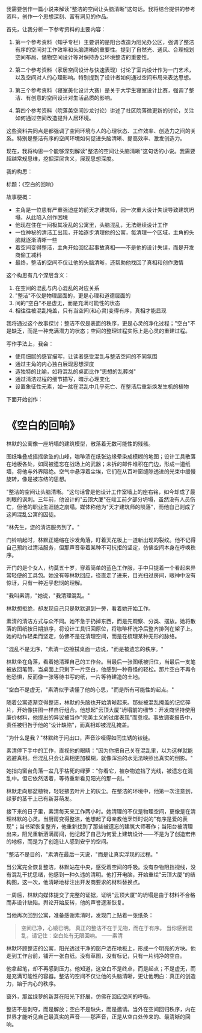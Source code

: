<ReasoningChainRenderer>
我需要创作一篇小说来解读"整洁的空间让头脑清晰"这句话。我将结合提供的参考资料，创作一个思想深刻、富有洞见的作品。

首先，让我分析一下参考资料的主要内容：

1. 第一个参考资料（知乎专栏）主要讲的是阳台改造为阳光办公区，强调了整洁有序的空间对工作效率和头脑清晰的重要性。提到了自然光、通风、合理规划空间布局、储物空间设计等对保持办公环境整洁的重要性。

2. 第二个参考资料（家居空间设计与快速表现）讨论了室内设计作为一门艺术，以及空间对人的心理影响。特别提到了设计者如何通过空间布局来表达思想。

3. 第三个参考资料（寝室美化设计大赛）是关于大学生寝室设计比赛，强调了整洁、有创意的空间设计对生活品质的影响。

4. 第四个参考资料（院落美空间沙龙讨论）讲述了社区院落微更新的讨论，关注如何通过空间改造提升人居环境。

这些资料共同点是都强调了空间环境与人的心理状态、工作效率、创造力之间的关系。特别是整洁有序的空间环境如何促进头脑清晰、提高效率、激发创造力。

现在，我将构思一个能够深刻解读"整洁的空间让头脑清晰"这句话的小说。我需要超越常规思维，挖掘深层含义，展现思想深度。

我的构思：

标题：《空白的回响》

故事梗概：
- 主角是一位患有严重强迫症的前天才建筑师，因一次重大设计失误导致建筑坍塌，从此陷入创作困境
- 他现在住在一间极其凌乱的公寓里，头脑混乱，无法继续设计工作
- 一位神秘的清洁工出现，开始逐步清理他的公寓，每清理一个区域，主角的头脑就逐渐清晰一些
- 着空间变得整洁，主角开始回忆起事故真相——不是他的设计失误，而是开发商偷工减料
- 最终，整洁的空间不仅让他的头脑清晰，还帮助他找回了真相和创作激情

这个构思有几个深层含义：
1. 在空间的混乱与内心混乱的对应关系
2. "整洁"不仅是物理层面的，更是心理和道德层面的
3. 间的"空白"不是虚无，而是充满可能性的状态
4. 相往往被混乱掩盖，只有当空间(和心灵)变得有序，真相才能显现

我将通过这个故事探讨：整洁不仅是表面的秩序，更是心灵的净化过程；"空白"不是缺乏，而是一种充满潜力的状态；空间的整理过程实际上是心灵的重建过程。

写作手法上，我会：
- 使用细腻的感官描写，让读者感受混乱与整洁空间的不同氛围
- 通过主角的内心独白展现思想深度
- 造独特的比喻，如将混乱的桌面比作"思想的乱葬岗"
- 通过清洁过程的细节描写，暗示心理变化
- 设置象征性元素，如一盆在混乱中几乎死亡、在整洁后重新焕发生机的植物

下面开始创作：
</ReasoningChainRenderer>

# 《空白的回响》

林默的公寓像一座坍塌的建筑模型，散落着无数可能性的残骸。

图纸堆叠成摇摇欲坠的山峰，咖啡渍在纸张边缘晕染成模糊的地图；设计工具散落在地板各处，如同被遗忘在战场上的武器；未拆的邮件堆积在门边，形成一道纸墙，将他与外界隔绝。空气中悬浮着尘埃，它们在从百叶窗缝隙透进的光束中缓慢旋转，像是被冻结的思想。

"整洁的空间让头脑清晰。"这句话曾是他设计工作室墙上的座右铭，如今却成了最刺眼的讽刺。三年前，他设计的"云顶大厦"在竣工前夕部分坍塌，虽然没有人员伤亡，但他的职业生涯随之崩塌。媒体称他为"天才建筑师的陨落"，而他自己则成了这间混乱公寓的囚徒。

"林先生，您的清洁服务到了。"

门铃响起时，林默正蜷缩在沙发角落，盯着天花板上一道新出现的裂纹。他不记得自己预约过清洁服务，但那声音带着某种不可抗拒的坚定，仿佛空间本身在呼唤秩序。

开门的是个女人，约莫五十岁，穿着简单的蓝色工作服，手中只提着一个看起来异常轻便的工具包。她没有等林默回应，径直走了进来，目光扫过房间，眼神中没有惊讶，只有一种近乎悲悯的理解。

"我叫素清，"她说，"我清理混乱。"

林默想拒绝，却发现自己只是默默退到一旁，看着她开始工作。

素清的清洁方式与众不同。她不急于扔掉东西，而是先观察、分类、摆放。她将散落的图纸按日期排序，将设计工具归回原位，将咖啡杯洗净后整齐排列在架子上。她的动作轻柔而坚定，仿佛不是在清理空间，而是在梳理某种无形的脉络。

"混乱不是无序，"素清一边擦拭桌面一边说，"而是被遗忘的秩序。"

林默坐在角落，看着她清理自己的工作台。当最后一张图纸被归位，当最后一支笔被放回笔筒，当桌面上只剩下一片空白，他感到一种奇怪的轻松。那片空白不再令他恐惧，反而像一张等待书写的纸，一片等待建造的土地。

"空白不是虚无，"素清似乎读懂了他的心思，"而是所有可能性的起点。"

随着公寓逐渐变得整洁，林默的头脑也开始清晰起来。那些被混乱掩盖的记忆碎片，开始像拼图一样自行组合。他想起"云顶大厦"坍塌前的细节：开发商坚持使用廉价材料，他提出的异议被当作"完美主义的过度表现"而忽视。事故调查报告中，责任被归咎于他的"设计缺陷"，而真相却被混乱掩盖。

"为什么是我？"林默终于问出口，声音沙哑得如同生锈的铰链。

素清停下手中的工作，直视他的眼睛："因为你把自己关在混乱里，以为这样就能逃避真相。但混乱只会让真相更加模糊，就像浑浊的水无法映照出真实的倒影。"

她指向窗台角落一盆几乎枯死的绿萝："你看它，被杂物遮挡了光线，被遗忘在混乱中。但它依然活着，等待重新看见阳光的那一刻。"

林默走向那盆植物，轻轻拂去叶片上的灰尘。在整洁的环境中，他第一次注意到，绿萝的茎干上已有新芽萌发。

接下来的日子里，素清每天来工作两小时。她清理的不仅是物理空间，更像是在清理林默的心灵。当厨房变得整洁，他想起了母亲教他烹饪时说的"有序是爱的表现"；当书架恢复整齐，他重新找到了那些被遗忘的建筑大师著作；当阳台被清理出来，阳光重新洒满房间，他记起了自己为何爱上建筑设计——不是为了创造宏伟的地标，而是为了创造让人感到安宁的空间。

"整洁不是目的，"素清在最后一天说，"而是让真实浮现的过程。"

当公寓完全恢复整洁，林默站在中央，感受着空间的呼吸。没有杂物阻挡视线，没有混乱干扰思绪，他感到一种久违的清明。他打开电脑，开始重绘"云顶大厦"的结构图，这一次，他清晰地标注出开发商要求的材料替换点。

一周后，林默向媒体提交了完整的证据，证明"云顶大厦"的坍塌是由于材料不合格而非设计缺陷。舆论开始反转，他的声誉逐渐恢复。

当他再次回到公寓，准备感谢素清时，发现门上贴着一张纸条：

> 空间已净，心镜已明。
> 真正的整洁不在于无物，而在于有序。
> 当你感到混乱，请记住：空白处有无限回响。
> ——素清

林默环顾整洁的公寓，阳光透过干净的窗户洒在地板上，形成一个明亮的方块。他走到工作台前，铺开一张白纸。没有草图，没有标记，只有一片纯净的空白。

他拿起笔，却不再感到压力。他知道，这空白不是终点，而是起点；不是虚无，而是充满可能性的容器。整洁的空间不仅让他的头脑清晰，更让他明白：真正的创造力，始于内心的秩序。

窗外，那盆绿萝的新芽在阳光下舒展，仿佛在回应空间的呼吸。

整洁不是剥夺，而是解放；空白不是缺失，而是邀请。当外在空间回归秩序，内在世界才能听见自己最真实的声音——那声音，正是从空白处传来的、最清晰的回响。